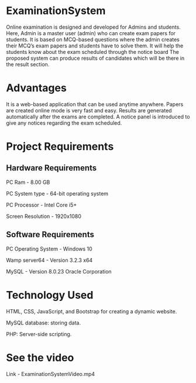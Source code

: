 # ExaminationSystem
Online examination is designed and developed for Admins and students.
Here, Admin is a master user (admin) who can create exam papers for students.
It is based on MCQ-based questions where the admin creates their MCQ’s exam papers and students have to solve them. 
It will help the students know about the exam scheduled through the notice board
The proposed system can produce results of candidates which will be there in the result section.

# Advantages
It is a web-based application that can be used anytime anywhere.
Papers are created online mode is very fast and easy.
Results are generated automatically after the exams are completed.
A notice panel is introduced to give any notices regarding the exam scheduled.

# Project Requirements

## Hardware Requirements 
PC Ram  - 8.00 GB

PC System type - 64-bit operating system 

PC Processor  - Intel Core i5+

Screen Resolution  - 1920x1080


## Software Requirements 
PC Operating System  - Windows 10 

Wamp server64 - Version 3.2.3 x64

MySQL - Version 8.0.23 Oracle Corporation


# Technology Used
HTML, CSS, JavaScript, and Bootstrap for creating a dynamic website.

MySQL database: storing data.

PHP: Server-side scripting.


# See the video 
Link - ExaminationSystemVideo.mp4
